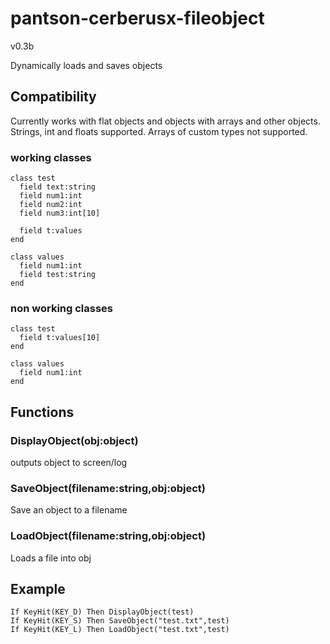 # pantson-cerberusx-fileobject

v0.3b

Dynamically loads and saves objects

## Compatibility

Currently works with flat objects and objects with arrays and other objects. Strings, int and floats supported.
Arrays of custom types not supported.

### working classes

    class test
      field text:string
      field num1:int
      field num2:int
      field num3:int[10]
      
      field t:values
    end
  
    class values
      field num1:int
      field test:string
    end

### non working classes
    
    class test      
      field t:values[10]
    end
  
    class values
      field num1:int
    end

## Functions

### DisplayObject(obj:object)

outputs object to screen/log

### SaveObject(filename:string,obj:object)

Save an object to a filename

### LoadObject(filename:string,obj:object)

Loads a file into obj

## Example

    If KeyHit(KEY_D) Then DisplayObject(test)
    If KeyHit(KEY_S) Then SaveObject("test.txt",test)
    If KeyHit(KEY_L) Then LoadObject("test.txt",test)
 
